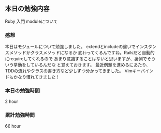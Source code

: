 ## 本日の勉強内容

Ruby 入門 moduleについて

### 感想

本日はモジュールについて勉強しました。
extendとincludeの違いでインスタンスメソッドかクラスメソッドになるか
変わってくるんですね。Railsだと自動的にrequireしてくれるので
あまり意識することはないと思いますが、裏側でそういう挙動をしているんだな
と覚えておきます。
最近例題を進めるにあたり、TDDの流れやクラスの書き方など少しずつ分かってきました。
Vimキーバインドもかなり慣れてきました！

### 本日の勉強時間

2 hour

### 累計勉強時間

66 hour